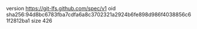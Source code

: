 version https://git-lfs.github.com/spec/v1
oid sha256:94d8bc6783fba7cdfa6a8c3702321a2924b6fe898d986f4038856c61f2812ba1
size 426
